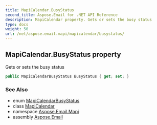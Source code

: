 ```yaml
---
title: MapiCalendar.BusyStatus
second_title: Aspose.Email for .NET API Reference
description: MapiCalendar property. Gets or sets the busy status
type: docs
weight: 50
url: /net/aspose.email.mapi/mapicalendar/busystatus/
---
```

## MapiCalendar.BusyStatus property

Gets or sets the busy status

```csharp
public MapiCalendarBusyStatus BusyStatus { get; set; }
```

### See Also

* enum [MapiCalendarBusyStatus](../../mapicalendarbusystatus/)
* class [MapiCalendar](../)
* namespace [Aspose.Email.Mapi](../../mapicalendar/)
* assembly [Aspose.Email](../../../)


